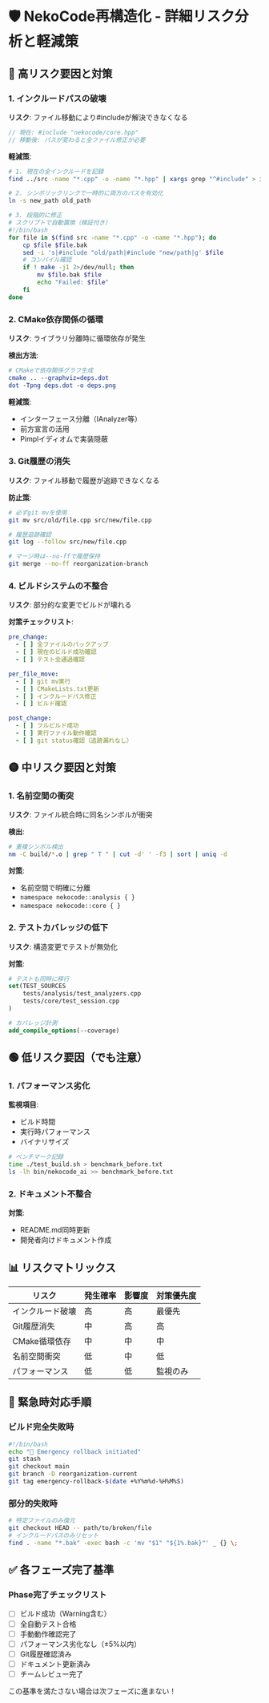 # 🛡️ NekoCode再構造化 - 詳細リスク分析と軽減策

## 🔴 高リスク要因と対策

### 1. インクルードパスの破壊
**リスク**: ファイル移動により#includeが解決できなくなる
```cpp
// 現在: #include "nekocode/core.hpp"
// 移動後: パスが変わると全ファイル修正が必要
```

**軽減策**:
```bash
# 1. 現在の全インクルードを記録
find ../src -name "*.cpp" -o -name "*.hpp" | xargs grep "^#include" > includes_backup.txt

# 2. シンボリックリンクで一時的に両方のパスを有効化
ln -s new_path old_path

# 3. 段階的に修正
# スクリプトで自動置換（検証付き）
#!/bin/bash
for file in $(find src -name "*.cpp" -o -name "*.hpp"); do
    cp $file $file.bak
    sed -i 's|#include "old/path|#include "new/path|g' $file
    # コンパイル確認
    if ! make -j1 2>/dev/null; then
        mv $file.bak $file
        echo "Failed: $file"
    fi
done
```

### 2. CMake依存関係の循環
**リスク**: ライブラリ分離時に循環依存が発生

**検出方法**:
```cmake
# CMakeで依存関係グラフ生成
cmake .. --graphviz=deps.dot
dot -Tpng deps.dot -o deps.png
```

**軽減策**:
- インターフェース分離（IAnalyzer等）
- 前方宣言の活用
- Pimplイディオムで実装隠蔽

### 3. Git履歴の消失
**リスク**: ファイル移動で履歴が追跡できなくなる

**防止策**:
```bash
# 必ずgit mvを使用
git mv src/old/file.cpp src/new/file.cpp

# 履歴追跡確認
git log --follow src/new/file.cpp

# マージ時は--no-ffで履歴保持
git merge --no-ff reorganization-branch
```

### 4. ビルドシステムの不整合
**リスク**: 部分的な変更でビルドが壊れる

**対策チェックリスト**:
```yaml
pre_change:
  - [ ] 全ファイルのバックアップ
  - [ ] 現在のビルド成功確認
  - [ ] テスト全通過確認

per_file_move:
  - [ ] git mv実行
  - [ ] CMakeLists.txt更新
  - [ ] インクルードパス修正
  - [ ] ビルド確認

post_change:
  - [ ] フルビルド成功
  - [ ] 実行ファイル動作確認
  - [ ] git status確認（追跡漏れなし）
```

## 🟡 中リスク要因と対策

### 1. 名前空間の衝突
**リスク**: ファイル統合時に同名シンボルが衝突

**検出**:
```bash
# 重複シンボル検出
nm -C build/*.o | grep " T " | cut -d' ' -f3 | sort | uniq -d
```

**対策**: 
- 名前空間で明確に分離
- `namespace nekocode::analysis { }`
- `namespace nekocode::core { }`

### 2. テストカバレッジの低下
**リスク**: 構造変更でテストが無効化

**対策**:
```cmake
# テストも同時に移行
set(TEST_SOURCES
    tests/analysis/test_analyzers.cpp
    tests/core/test_session.cpp
)

# カバレッジ計測
add_compile_options(--coverage)
```

## 🟢 低リスク要因（でも注意）

### 1. パフォーマンス劣化
**監視項目**:
- ビルド時間
- 実行時パフォーマンス
- バイナリサイズ

```bash
# ベンチマーク記録
time ./test_build.sh > benchmark_before.txt
ls -lh bin/nekocode_ai >> benchmark_before.txt
```

### 2. ドキュメント不整合
**対策**:
- README.md同時更新
- 開発者向けドキュメント作成

## 📊 リスクマトリックス

| リスク | 発生確率 | 影響度 | 対策優先度 |
|-------|---------|--------|------------|
| インクルード破壊 | 高 | 高 | 最優先 |
| Git履歴消失 | 中 | 高 | 高 |
| CMake循環依存 | 中 | 中 | 中 |
| 名前空間衝突 | 低 | 中 | 低 |
| パフォーマンス | 低 | 低 | 監視のみ |

## 🚨 緊急時対応手順

### ビルド完全失敗時
```bash
#!/bin/bash
echo "🚨 Emergency rollback initiated"
git stash
git checkout main
git branch -D reorganization-current
git tag emergency-rollback-$(date +%Y%m%d-%H%M%S)
```

### 部分的失敗時
```bash
# 特定ファイルのみ復元
git checkout HEAD -- path/to/broken/file
# インクルードパスのみリセット
find . -name "*.bak" -exec bash -c 'mv "$1" "${1%.bak}"' _ {} \;
```

## ✅ 各フェーズ完了基準

### Phase完了チェックリスト
- [ ] ビルド成功（Warning含む）
- [ ] 全自動テスト合格
- [ ] 手動動作確認完了
- [ ] パフォーマンス劣化なし（±5%以内）
- [ ] Git履歴確認済み
- [ ] ドキュメント更新済み
- [ ] チームレビュー完了

この基準を満たさない場合は次フェーズに進まない！
